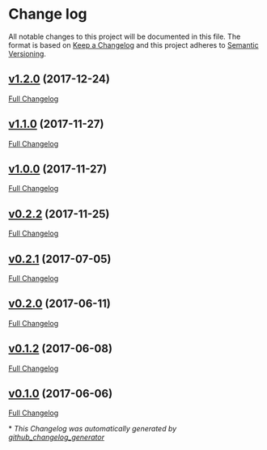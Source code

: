 # Change log

All notable changes to this project will be documented in this file. The format is based on [Keep a Changelog](http://keepachangelog.com/en/1.0.0/) and this project adheres to [Semantic Versioning](http://semver.org).

## [v1.2.0](https://github.com/tragiccode/tragiccode-vscode/tree/v1.2.0) (2017-12-24)

[Full Changelog](https://github.com/tragiccode/tragiccode-vscode/compare/v1.1.0...v1.2.0)

## [v1.1.0](https://github.com/tragiccode/tragiccode-vscode/tree/v1.1.0) (2017-11-27)

[Full Changelog](https://github.com/tragiccode/tragiccode-vscode/compare/v1.0.0...v1.1.0)

## [v1.0.0](https://github.com/tragiccode/tragiccode-vscode/tree/v1.0.0) (2017-11-27)

[Full Changelog](https://github.com/tragiccode/tragiccode-vscode/compare/v0.2.2...v1.0.0)

## [v0.2.2](https://github.com/tragiccode/tragiccode-vscode/tree/v0.2.2) (2017-11-25)

[Full Changelog](https://github.com/tragiccode/tragiccode-vscode/compare/v0.2.1...v0.2.2)

## [v0.2.1](https://github.com/tragiccode/tragiccode-vscode/tree/v0.2.1) (2017-07-05)

[Full Changelog](https://github.com/tragiccode/tragiccode-vscode/compare/v0.2.0...v0.2.1)

## [v0.2.0](https://github.com/tragiccode/tragiccode-vscode/tree/v0.2.0) (2017-06-11)

[Full Changelog](https://github.com/tragiccode/tragiccode-vscode/compare/v0.1.2...v0.2.0)

## [v0.1.2](https://github.com/tragiccode/tragiccode-vscode/tree/v0.1.2) (2017-06-08)

[Full Changelog](https://github.com/tragiccode/tragiccode-vscode/compare/v0.1.0...v0.1.2)

## [v0.1.0](https://github.com/tragiccode/tragiccode-vscode/tree/v0.1.0) (2017-06-06)

[Full Changelog](https://github.com/tragiccode/tragiccode-vscode/compare/cce699d7cf5c15c72a1cb55e89bd3023d5e693cf...v0.1.0)



\* *This Changelog was automatically generated by [github_changelog_generator](https://github.com/skywinder/Github-Changelog-Generator)*
